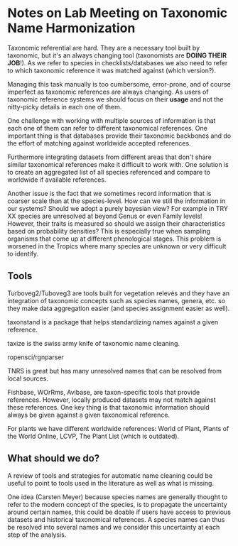 # Notes on Lab Meeting on Taxonomic Name Harmonization

Taxonomic referential are hard. They are a necessary tool built by taxonomic, but it's an always changing tool (taxonomists are **DOING THEIR JOB**!). As we refer to species in checklists/databases we also need to refer to which taxonomic reference it was matched against (which version?).

Managing this task manually is too cumbersome, error-prone, and of course imperfect as taxonomic references are always changing. As users of taxonomic reference systems we should focus on their **usage** and not the nitty-picky details in each one of them.

One challenge with working with multiple sources of information is that each one of them can refer to different taxonomical references. One important thing is that databases provide their taxonomic backbones and do the effort of matching against worldwide accepted references.

Furthermore integrating datasets from different areas that don't share similar taxonomical references make it difficult to work with.
One solution is to create an aggregated list of all species referenced and compare to worldwide if available references.

Another issue is the fact that we sometimes record information that is coarser scale than at the species-level. How can we still the information in our systems? Should we adopt a purely bayesian view? For example in TRY XX species are unresolved at beyond Genus or even Family levels! However, their traits is measured so should we assign their characteristics based on probability densities? This is especially true when sampling organisms that come up at different phenological stages. This problem is worsened in the Tropics where many species are unknown or very difficult to identify.


## Tools

Turboveg2/Tuboveg3 are tools built for vegetation relevés and they have an integration of taxonomic concepts such as species names, genera, etc. so they make data aggregation easier (and species assignment easier as well).

taxonstand is a package that helps standardizing names against a given reference.

taxize is the swiss army knife of taxonomic name cleaning.

ropensci/rgnparser

TNRS is great but has many unresolved names that can be resolved from local sources.

Fishbase, WOrRms, Avibase, are taxon-specific tools that provide references. However, locally produced datasets may not match against these references. One key thing is that taxonomic information should always be given against a given taxonomical reference.

For plants we have different worldwide references: World of Plant, Plants of the World Online, LCVP, The Plant List (which is outdated).



## What should we do?

A review of tools and strategies for automatic name cleaning could be useful to point to tools used in the literature as well as what is missing.

One idea (Carsten Meyer) because species names are generally thought to refer to the modern concept of the species, is to propagate the uncertainty around certain names, this could be doable if users have access to previous datasets and historical taxonomical references. A species names can thus be resolved into several names and we consider this uncertainty at each step of the analysis.
